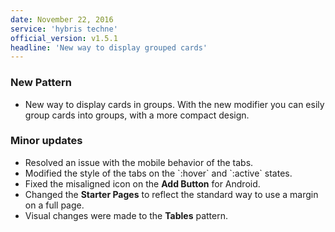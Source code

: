 ```yaml
---
date: November 22, 2016
service: 'hybris techne'
official_version: v1.5.1
headline: 'New way to display grouped cards'
---
```


<h3>New Pattern</h3>
<ul>
	<li>New way to display cards in groups. With the new modifier you can esily group cards into groups, with a more compact design.</li>
</ul>

<h3>Minor updates</h3>
<ul>
    <li>Resolved an issue with the mobile behavior of the tabs.</li>
    <li>Modified the style of the tabs on the `:hover` and `:active` states.</li>
    <li>Fixed the misaligned icon on the <strong>Add Button</strong> for Android.</li>
    <li>Changed the <strong>Starter Pages</strong> to reflect the standard way to use a margin on a full page.</li>
    <li>Visual changes were made to the <strong>Tables</strong> pattern.</li>
</ul>

